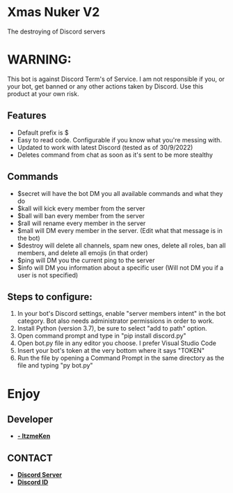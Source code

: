# Xmas Nuker V2
The destroying of Discord servers

# WARNING:
This bot is against Discord Term's of Service. I am not responsible if you, or your bot, get banned or any other actions taken by Discord. Use this product at your own risk.

## Features
* Default prefix is $
* Easy to read code. Configurable if you know what you're messing with.
* Updated to work with latest Discord (tested as of 30/9/2022)
* Deletes command from chat as soon as it's sent to be more stealthy

## Commands
* $secret will have the bot DM you all available commands and what they do
* $kall will kick every member from the server
* $ball will ban every member from the server
* $rall will rename every member in the server
* $mall will DM every member in the server. (Edit what that message is in the bot)
* $destroy will delete all channels, spam new ones, delete all roles, ban all members, and delete all emojis (in that order)
* $ping will DM you the current ping to the server
* $info will DM you information about a specific user (Will not DM you if a user is not specified)

## Steps to configure:

1. In your bot's Discord settings, enable "server members intent" in the bot category. Bot also needs administrator permissions in order to work.
2. Install Python (version 3.7), be sure to select "add to path" option.
3. Open command prompt and type in "pip install discord.py"
4. Open bot.py file in any editor you choose. I prefer Visual Studio Code
5. Insert your bot's token at the very bottom where it says "TOKEN" 
6. Run the file by opening a Command Prompt in the same directory as the file and typing "py bot.py"

# Enjoy

## Developer
- **[- ItzmeKen](https://www.github.com/ItzmeKen)**

## CONTACT
- **[Discord Server](https://discord.gg/a3EjDW2Uu3)**
- **[Discord ID](https://discord.com/channels/@me/1025449053821083711)**
